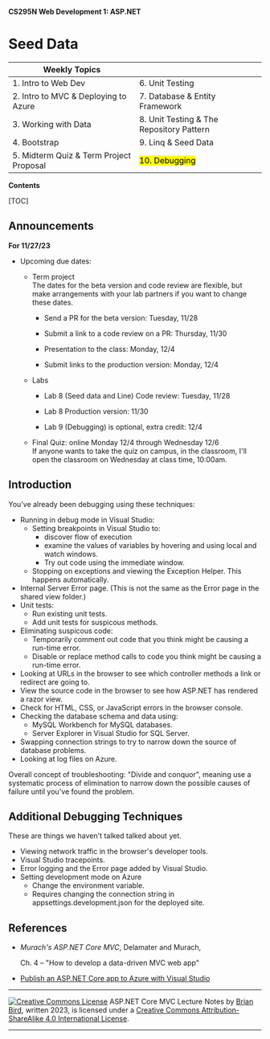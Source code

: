 **CS295N Web Development 1: ASP.NET** 

<h1>Seed Data</h1>



| Weekly Topics                           |                                          |
| --------------------------------------- | ---------------------------------------- |
| 1. Intro to Web Dev                     | 6. Unit Testing                          |
| 2. Intro to MVC & Deploying to Azure    | 7. Database & Entity Framework           |
| 3. Working with Data                    | 8. Unit Testing & The Repository Pattern |
| 4. Bootstrap                            | 9. Linq & Seed Data                      |
| 5. Midterm Quiz & Term Project Proposal | <mark>10. Debugging</mark>               |



 **Contents**

[TOC]

## Announcements  

**For 11/27/23**


- Upcoming due dates:

  - Term project  
    The dates for the beta version and code review are flexible, but make arrangements with your lab partners if you want to change these dates.

    - Send a PR for the beta version: Tuesday, 11/28

    - Submit a link to a code review on a PR: Thursday, 11/30 

    - Presentation to the class: Monday, 12/4

    - Submit links to the production version: Monday, 12/4

  - Labs

    - Lab 8 (Seed data and Line) Code review: Tuesday, 11/28
    
    - Lab 8 Production version: 11/30
    
    - Lab 9 (Debugging) is optional, extra credit: 12/4
    
  - Final Quiz: online Monday 12/4 through Wednesday 12/6  
    If anyone wants to take the quiz on campus, in the classroom, I'll open the classroom on Wednesday at class time, 10:00am.



## Introduction

You've already been debugging using these techniques:

- Running in debug mode in Visual Studio:
  - Setting breakpoints in Visual Studio to:
    - discover flow of execution
    -  examine the values of variables by hovering and using local and watch windows.
    - Try out code using the immediate window.
  - Stopping on exceptions and viewing the Exception Helper. This happens automatically.
- Internal Server Error page. (This is not the same as the Error page in the shared view folder.)
- Unit tests:
  - Run existing unit tests.
  - Add unit tests for suspicous methods.
- Eliminating suspicous code:
  - Temporarily comment out code that you think might be causing a run-time error.
  - Disable or replace method calls to code you think might be causing a run-time error.
- Looking at URLs in the browser to see which controller methods a link or redirect are going to.
- View the source code in the browser to see how ASP.NET has rendered a razor view.
- Check for HTML, CSS, or JavaScript errors in the browser console.
- Checking the database schema and data using:
  -  MySQL Workbench for MySQL databases.
  - Server Explorer in Visual Studio for SQL Server.
- Swapping connection strings to try to narrow down the source of database problems.
- Looking at log files on Azure.

Overall concept of troubleshooting: "Divide and conquor", meaning use a systematic process of elimination to narrow down the possible causes of failure until you've found the problem.

## Additional Debugging Techniques

These are things we haven't talked talked about yet.

- Viewing network traffic in the browser's developer tools.
- Visual Studio tracepoints.
- Error logging and the Error page added by Visual Studio.
- Setting development mode on Azure
  - Change the environment variable.
  - Requires changing the connection string in appsettings.development.json for the deployed site.

## References

- *Murach's ASP.NET Core MVC*, Delamater and Murach, 

  Ch. 4  – "How to develop a data-driven MVC web app"

- [Publish an ASP.NET Core app to Azure with Visual Studio](https://docs.microsoft.com/en-us/aspnet/core/tutorials/publish-to-azure-webapp-using-vs?view=aspnetcore-6.0)

------

[![Creative Commons License](https://i.creativecommons.org/l/by-sa/4.0/88x31.png)](http://creativecommons.org/licenses/by-sa/4.0/)
ASP.NET Core MVC Lecture Notes by [Brian Bird](https://profbird.dev), written 2023, is licensed under a [Creative Commons Attribution-ShareAlike 4.0 International License](http://creativecommons.org/licenses/by-sa/4.0/). 

------